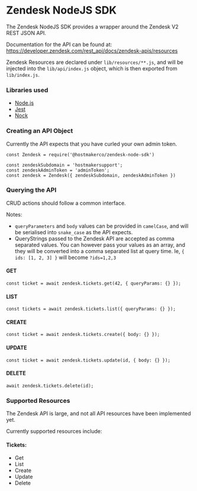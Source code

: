 # Zendesk NodeJS SDK

The Zendesk NodeJS SDK provides a wrapper around the Zendesk V2 REST JSON API.

Documentation for the API can be found at: https://developer.zendesk.com/rest_api/docs/zendesk-apis/resources

Zendesk Resources are declared under `lib/resources/**.js`, and will be injected into the `lib/api/index.js` object, which is then exported from `lib/index.js`.


### Libraries used
* [Node.js](https://nodejs.org/en/)
* [Jest](https://jestjs.io/)
* [Nock](https://github.com/nock/nock)


### Creating an API Object
Currently the API expects that you have curled your own admin token.

```
const Zendesk = require('@hostmakerco/zendesk-node-sdk')

const zendeskSubdomain = 'hostmakersupport';
const zendeskAdminToken = 'adminToken';
const zendesk = Zendesk({ zendeskSubdomain, zendeskAdminToken })
```

### Querying the API

CRUD actions should follow a common interface.

Notes: 
 - `queryParameters` and `body` values can be provided in `camelCase`, and will be serialised into `snake_case` as the API expects.
 - QueryStrings passed to the Zendesk API are accepted as comma separated values. You can however pass your values as an array, and they will be converted into a comma separated list at query time. Ie, `{ ids: [1, 2, 3] }` will become `?ids=1,2,3`


#### GET
```
const ticket = await zendesk.tickets.get(42, { queryParams: {} });
```

#### LIST
```
const tickets = await zendesk.tickets.list({ queryParams: {} });
```

#### CREATE
```
const ticket = await zendesk.tickets.create({ body: {} });
```

#### UPDATE
```
const ticket = await zendesk.tickets.update(id, { body: {} });
```

#### DELETE
```
await zendesk.tickets.delete(id);
```

### Supported Resources
The Zendesk API is large, and not all API resources have been implemented yet.

Currently supported resources include:

#### Tickets:
 - Get
 - List
 - Create
 - Update
 - Delete